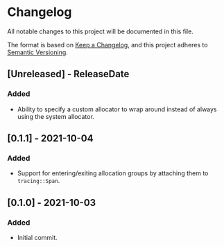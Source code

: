 # Changelog
All notable changes to this project will be documented in this file.

The format is based on [Keep a Changelog](https://keepachangelog.com/en/1.0.0/),
and this project adheres to [Semantic Versioning](https://semver.org/spec/v2.0.0.html).

<!-- next-header -->

## [Unreleased] - ReleaseDate

### Added
- Ability to specify a custom allocator to wrap around instead of always using the system allocator.

## [0.1.1] - 2021-10-04

### Added
- Support for entering/exiting allocation groups by attaching them to `tracing::Span`.

## [0.1.0] - 2021-10-03

### Added
- Initial commit.
